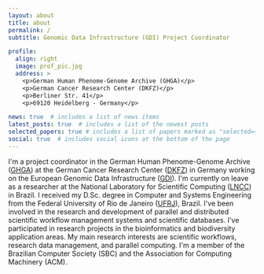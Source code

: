 ```yaml
---
layout: about
title: about
permalink: /
subtitle: Genomic Data Infrastructure (GDI) Project Coordinator

profile:
  align: right
  image: prof_pic.jpg
  address: >
    <p>German Human Phenome-Genome Archive (GHGA)</p>
    <p>German Cancer Research Center (DKFZ)</p>
    <p>Berliner Str. 41</p>
    <p>69120 Heidelberg - Germany</p>

news: true  # includes a list of news items
latest_posts: true  # includes a list of the newest posts
selected_papers: true # includes a list of papers marked as "selected={true}"
social: true  # includes social icons at the bottom of the page
---
```


I'm a project coordinator in the German Human Phenome-Genome Archive ([GHGA](https://www.ghga.de)) at the German Cancer Research Center ([DKFZ](https://www.dkfz.de/en/index.html)) in Germany working on the European Genomic Data Infrastructure ([GDI](https://gdi.onemilliongenomes.eu)). I'm currently on leave as a researcher at the National Laboratory for Scientific Computing ([LNCC](https://www.lncc.br)) in Brazil. I received my D.Sc. degree in Computer and Systems Engineering from the Federal University of Rio de Janeiro ([UFRJ](https://www.cos.ufrj.br/index.php/en/)), Brazil. I've been involved in the research and development of parallel and distributed scientific workflow management systems and scientific databases. I've participated in research projects in the bioinformatics and biodiversity application areas. My main research interests are scientific workflows, research data management, and parallel computing. I'm a member of the Brazilian Computer Society (SBC) and the Association for Computing Machinery (ACM).
